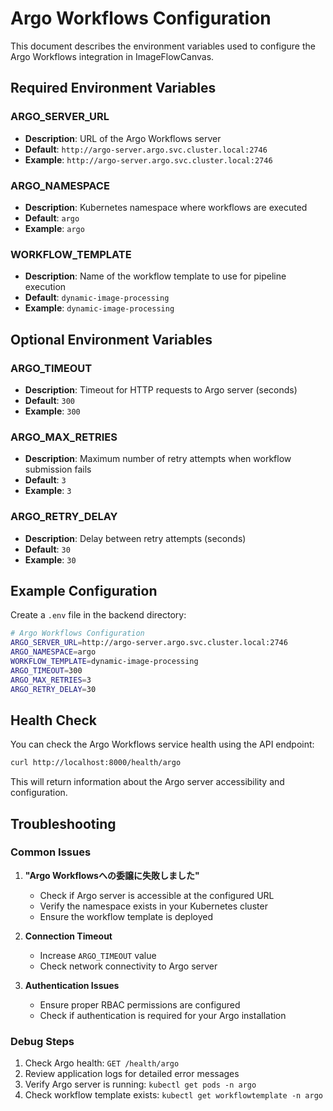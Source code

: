 # Argo Workflows Configuration

This document describes the environment variables used to configure the Argo Workflows integration in ImageFlowCanvas.

## Required Environment Variables

### ARGO_SERVER_URL
- **Description**: URL of the Argo Workflows server
- **Default**: `http://argo-server.argo.svc.cluster.local:2746`
- **Example**: `http://argo-server.argo.svc.cluster.local:2746`

### ARGO_NAMESPACE
- **Description**: Kubernetes namespace where workflows are executed
- **Default**: `argo`
- **Example**: `argo`

### WORKFLOW_TEMPLATE
- **Description**: Name of the workflow template to use for pipeline execution
- **Default**: `dynamic-image-processing`
- **Example**: `dynamic-image-processing`

## Optional Environment Variables

### ARGO_TIMEOUT
- **Description**: Timeout for HTTP requests to Argo server (seconds)
- **Default**: `300`
- **Example**: `300`

### ARGO_MAX_RETRIES
- **Description**: Maximum number of retry attempts when workflow submission fails
- **Default**: `3`
- **Example**: `3`

### ARGO_RETRY_DELAY
- **Description**: Delay between retry attempts (seconds)
- **Default**: `30`
- **Example**: `30`

## Example Configuration

Create a `.env` file in the backend directory:

```bash
# Argo Workflows Configuration
ARGO_SERVER_URL=http://argo-server.argo.svc.cluster.local:2746
ARGO_NAMESPACE=argo
WORKFLOW_TEMPLATE=dynamic-image-processing
ARGO_TIMEOUT=300
ARGO_MAX_RETRIES=3
ARGO_RETRY_DELAY=30
```

## Health Check

You can check the Argo Workflows service health using the API endpoint:

```bash
curl http://localhost:8000/health/argo
```

This will return information about the Argo server accessibility and configuration.

## Troubleshooting

### Common Issues

1. **"Argo Workflowsへの委譲に失敗しました"**
   - Check if Argo server is accessible at the configured URL
   - Verify the namespace exists in your Kubernetes cluster
   - Ensure the workflow template is deployed

2. **Connection Timeout**
   - Increase `ARGO_TIMEOUT` value
   - Check network connectivity to Argo server

3. **Authentication Issues**
   - Ensure proper RBAC permissions are configured
   - Check if authentication is required for your Argo installation

### Debug Steps

1. Check Argo health: `GET /health/argo`
2. Review application logs for detailed error messages
3. Verify Argo server is running: `kubectl get pods -n argo`
4. Check workflow template exists: `kubectl get workflowtemplate -n argo`